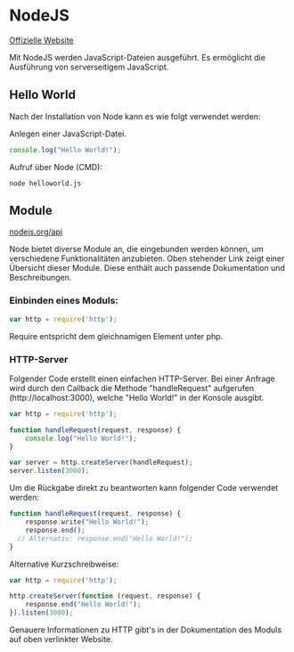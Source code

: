 # NodeJS

[Offizielle Website](https://nodejs.org/en/)

Mit NodeJS werden JavaScript-Dateien ausgeführt. Es ermöglicht die Ausführung von serverseitigem JavaScript.

## Hello World

Nach der Installation von Node kann es wie folgt verwendet werden:

Anlegen einer JavaScript-Datei.
```JavaScript
console.log("Hello World!");
```

Aufruf über Node (CMD):
```
node helloworld.js
```

## Module

[nodejs.org/api](https://nodejs.org/api/)

Node bietet diverse Module an, die eingebunden werden können, um verschiedene Funktionalitäten anzubieten. Oben stehender Link zeigt einer Übersicht dieser Module. Diese enthält auch passende Dokumentation und Beschreibungen.

### Einbinden eines Moduls:

```JavaScript
var http = require('http');
```

Require entspricht dem gleichnamigen Element unter php.

### HTTP-Server

Folgender Code erstellt einen einfachen HTTP-Server. Bei einer Anfrage wird durch den Callback die Methode "handleRequest" aufgerufen (http://localhost:3000), welche "Hello World!" in der Konsole ausgibt.

```JavaScript
var http = require('http');

function handleRequest(request, response) {
	console.log("Hello World!");
}

var server = http.createServer(handleRequest);
server.listen(3000);
```

Um die Rückgabe direkt zu beantworten kann folgender Code verwendet werden:

```JavaScript
function handleRequest(request, response) {
	response.write("Hello World!");
	response.end();
  // Alternativ: response.end("Hello World!");
}
```

Alternative Kurzschreibweise:
```JavaScript
var http = require('http');

http.createServer(function (request, response) {
	response.end("Hello World!");
}).listen(3000);
```

Genauere Informationen zu HTTP gibt's in der Dokumentation des Moduls auf oben verlinkter Website.
